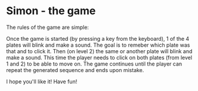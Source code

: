 # Simon - the game

The rules of the game are simple:

Once the game is started (by pressing a key from the keyboard), 1 of the 4 plates will blink and make a sound. 
The goal is to remeber which plate was that and to click it. 
Then (on level 2) the same or another plate will blink and make a sound. This time the player needs to click on both plates (from level 1 and 2) to be able to move on. 
The game continues until the player can repeat the generated sequence and ends upon mistake.

I hope you'll like it! Have fun!
